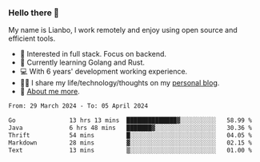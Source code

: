 ### Hello there 👋

My name is Lianbo, I work remotely and enjoy using open source and efficient tools.

- 🔭 Interested in full stack. Focus on backend.
- 🌱 Currently learning Golang and Rust.
- 💻 With 6 years' development working experience.
- ✍🏻 I share my life/technology/thoughts on my [personal blog](https://godruoyi.com).
- 👒 [About me more](https://godruoyi.com/posts/About-godruoyi).

<!--START_SECTION:waka-->

```txt
From: 29 March 2024 - To: 05 April 2024

Go               13 hrs 13 mins  ██████████████▓░░░░░░░░░░   58.99 %
Java             6 hrs 48 mins   ███████▓░░░░░░░░░░░░░░░░░   30.36 %
Thrift           54 mins         █░░░░░░░░░░░░░░░░░░░░░░░░   04.05 %
Markdown         28 mins         ▓░░░░░░░░░░░░░░░░░░░░░░░░   02.15 %
Text             13 mins         ▒░░░░░░░░░░░░░░░░░░░░░░░░   01.00 %
```

<!--END_SECTION:waka-->
